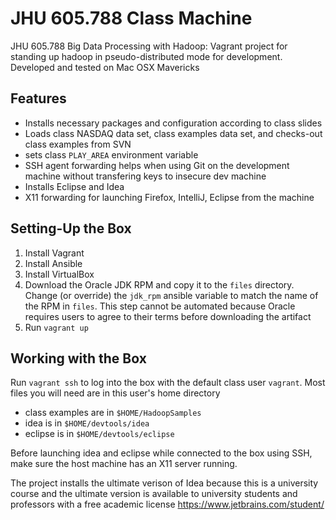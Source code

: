 # JHU 605.788 Class Machine

JHU 605.788 Big Data Processing with Hadoop: Vagrant project for standing up
hadoop in pseudo-distributed mode for development. Developed and tested on Mac
OSX Mavericks

## Features

* Installs necessary packages and configuration according to class slides
* Loads class NASDAQ data set, class examples data set, and checks-out class
  examples from SVN
* sets class `PLAY_AREA` environment variable
* SSH agent forwarding helps when using Git on the development machine without
  transfering keys to insecure dev machine
* Installs Eclipse and Idea
* X11 forwarding for launching Firefox, IntelliJ, Eclipse from the machine

## Setting-Up the Box

1. Install Vagrant
2. Install Ansible
3. Install VirtualBox
4. Download the Oracle JDK RPM and copy it to the `files` directory. Change (or
   override) the `jdk_rpm` ansible variable to match the name of the RPM in
   `files`. This step cannot be automated because Oracle requires users to agree
   to their terms before downloading the artifact
5. Run `vagrant up`

## Working with the Box

Run `vagrant ssh` to log into the box with the default class user `vagrant`.
Most files you will need are in this user's home directory

* class examples are in `$HOME/HadoopSamples`
* idea is in `$HOME/devtools/idea`
* eclipse is in `$HOME/devtools/eclipse`

Before launching idea and eclipse while connected to the box using SSH, make
sure the host machine has an X11 server running.

The project installs the ultimate verison of Idea because this is a university
course and the ultimate version is available to university students and
professors with a free academic license https://www.jetbrains.com/student/

